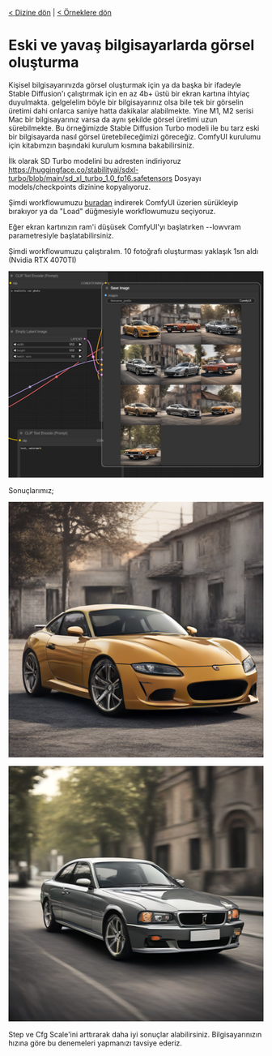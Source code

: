 <a href="/">< Dizine dön</a> | <a href="/ornekler">< Örneklere dön</a>

# Eski ve yavaş bilgisayarlarda görsel oluşturma

Kişisel bilgisayarınızda görsel oluşturmak için ya da başka bir ifadeyle Stable Diffusion'ı çalıştırmak için en az 4b+ üstü bir ekran kartına ihtyiaç duyulmakta. 
gelgelelim böyle bir bilgisayarınız olsa bile tek bir görselin üretimi dahi onlarca saniye hatta dakikalar alabilmekte. Yine M1, M2 serisi Mac bir bilgisayarınız varsa da aynı şekilde görsel üretimi uzun sürebilmekte. Bu örneğimizde Stable Diffusion Turbo modeli ile bu tarz eski bir bilgisayarda nasıl görsel üretebileceğimizi göreceğiz.  ComfyUI kurulumu için kitabımzın başındaki kurulum kısmına bakabilirsiniz.

İlk olarak SD Turbo modelini bu adresten indiriyoruz https://huggingface.co/stabilityai/sdxl-turbo/blob/main/sd_xl_turbo_1.0_fp16.safetensors
Dosyayı models/checkpoints dizinine kopyalıyoruz.

Şimdi workflowumuzu [buradan](gorseller/workflow/sanatai_sd_turbo.json) indirerek ComfyUI üzerien sürükleyip bırakıyor ya da "Load" düğmesiyle workflowumuzu seçiyoruz.

Eğer ekran kartınızın ram'i düşüsek ComfyUI'yı başlatırken  --lowvram parametresiyle başlatabilirsiniz.

Şimdi workflowumuzu çalıştıralım. 10 fotoğrafı oluşturması yaklaşık 1sn aldı (Nvidia RTX 4070TI)

![alt text](/gorseller/sd-turbo-1.png)


Sonuçlarımız;

![alt text](/gorseller/sd-turbo-2.png)

![alt text](/gorseller/sd-turbo-3.png)


Step ve Cfg Scale'ini arttırarak daha iyi sonuçlar alabilirsiniz. Bilgisayarınızın hızına göre bu denemeleri yapmanızı tavsiye ederiz.




